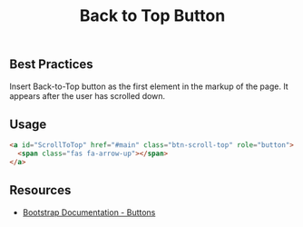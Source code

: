 ﻿---
title: Back to Top Button
summary: The Back to Top Button allows users to return to the top of the page.
tags: back to top button, required
layout: guide
eleventyNavigation:
  key: Back to Top Button
  parent: Components
  order: 90
  excerpt: The Back to Top Button allows users to return to the top of the page.
  img: /img/illustrations/illus-button-top.svg
---
## Best Practices

Insert Back-to-Top button as the first element in the markup of the page. It appears after the user has scrolled down.

## Usage

<a id="ScrollToTop" href="#main" class="btn-scroll-top" role="button">
  <span class="fas fa-arrow-up"></span>
</a>

``` html
<a id="ScrollToTop" href="#main" class="btn-scroll-top" role="button">
  <span class="fas fa-arrow-up"></span>
</a>
```
## Resources

* <a href="https://getbootstrap.com/docs/4.5/components/buttons/" target="_blank">Bootstrap Documentation - Buttons</a>
